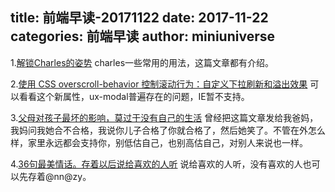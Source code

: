 title: 前端早读-20171122
date: 2017-11-22
categories: 前端早读
author: miniuniverse
---

1.[解锁Charles的姿势](https://juejin.im/post/5a1033d2f265da431f4aa81f)
charles一些常用的用法，这篇文章都有介绍。

2.[使用 CSS overscroll-behavior 控制滚动行为：自定义下拉刷新和溢出效果](https://github.com/dev-reading/fe/blob/master/articles/2017-11-15-overscroll-behavior.md)
可以看看这个新属性，ux-modal普遍存在的问题，IE暂不支持。

3.[父母对孩子最坏的影响，莫过于没有自己的生活](http://mp.weixin.qq.com/s/sdbayLmFxmLQrY1Z1kOdtw)
曾经把这篇文章发给我爸妈，我妈问我她合不合格，我说你儿子合格了你就合格了，然后她笑了。不管在外怎么样，家里永远都会支持你，别低估自己，也别高估自己，对别人来说也一样。

4.[36句最美情话。存着以后说给喜欢的人听](http://mp.weixin.qq.com/s/6LNUjr0UB6nJ4QBRhD034w)
说给喜欢的人听，没有喜欢的人也可以先存着@nn@zy。